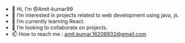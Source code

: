 - 👋 Hi, I’m @Amit-kumar99
- 👀 I’m interested in projects related to web development using java, js.
- 🌱 I’m currently learning React.
- 💞️ I’m looking to collaborate on projects.
- 📫 How to reach me : amit.kumar.16208932@gmail.com

<!---
Amit-kumar99/Amit-kumar99 is a ✨ special ✨ repository because its `README.md` (this file) appears on your GitHub profile.
You can click the Preview link to take a look at your changes.
--->
